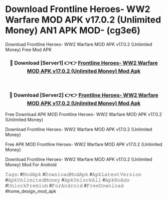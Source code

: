 # Download Frontline Heroes- WW2 Warfare MOD APK v17.0.2 (Unlimited Money) AN1 APK MOD- (cg3e6)
Download Frontline Heroes- WW2 Warfare MOD APK v17.0.2 (Unlimited Money) Free Mod APK

<div align="center">
<h3>🔴 Download [Server1] 👉👉 <a href="https://apk-comot.site?title=Frontline_Heroes-_WW2_Warfare_MOD_APK_v17.0.2_(Unlimited_Money)">Frontline Heroes- WW2 Warfare MOD APK v17.0.2 (Unlimited Money) Mod Apk</a></h3><br>

<h3>🔴 Download [Server2] 👉👉 <a href="https://apk-comot.site?title=Frontline_Heroes-_WW2_Warfare_MOD_APK_v17.0.2_(Unlimited_Money)">Frontline Heroes- WW2 Warfare MOD APK v17.0.2 (Unlimited Money) Mod Apk</a></h3>
</div>


Free Download APK MOD Frontline Heroes- WW2 Warfare MOD APK v17.0.2 (Unlimited Money)

Download Frontline Heroes- WW2 Warfare MOD APK v17.0.2 (Unlimited Money) 

Free APK MOD Frontline Heroes- WW2 Warfare MOD APK v17.0.2 (Unlimited Money) 

Download Frontline Heroes- WW2 Warfare MOD APK v17.0.2 (Unlimited Money) Mod For Android

𝚃𝚊𝚐𝚜: #𝙼𝚘𝚍𝙰𝚙𝚔 #𝙳𝚘𝚠𝚗𝚕𝚘𝚊𝚍𝙼𝚘𝚍𝙰𝚙𝚔 #𝙰𝚙𝚔𝙻𝚊𝚝𝚎𝚜𝚝𝚅𝚎𝚛𝚜𝚒𝚘𝚗 #𝙰𝚙𝚔𝚄𝚗𝚕𝚒𝚖𝚒𝚝𝚎𝚍𝙼𝚘𝚗𝚎𝚢 #𝙰𝚙𝚔𝚄𝚗𝚕𝚘𝚌𝚔𝙰𝚕𝚕 #𝙰𝚙𝚔𝙽𝚘𝙰𝚍𝚜 #𝚄𝚗𝚕𝚘𝚌𝚔𝙿𝚛𝚎𝚖𝚒𝚞𝚖 #𝙵𝚘𝚛𝙰𝚗𝚍𝚛𝚘𝚒𝚍 #𝙵𝚛𝚎𝚎𝙳𝚘𝚠𝚗𝚕𝚘𝚊𝚍 #home_design_mod_apk